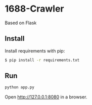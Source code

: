 # 1688-Crawler

Based on Flask

## Install

Install requirements with pip:

```sh
$ pip install -r requirements.txt
```

## Run

```python
python app.py
```

Open http://127.0.0.1:8080 in a browser.
